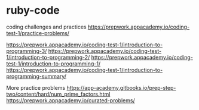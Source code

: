 # ruby-code
coding challenges and practices
https://prepwork.appacademy.io/coding-test-1/practice-problems/

https://prepwork.appacademy.io/coding-test-1/introduction-to-programming-3/
https://prepwork.appacademy.io/coding-test-1/introduction-to-programming-2/
https://prepwork.appacademy.io/coding-test-1/introduction-to-programming-1/
https://prepwork.appacademy.io/coding-test-1/introduction-to-programming-summary/

More practice problems
https://app-academy.gitbooks.io/prep-step-two/content/hard/num_prime_factors.html
https://prepwork.appacademy.io/curated-problems/
